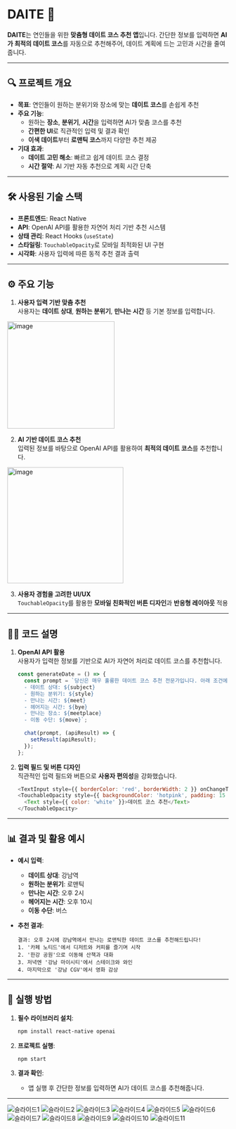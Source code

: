 # DAITE 💖  
**DAITE**는 연인들을 위한 **맞춤형 데이트 코스 추천 앱**입니다. 간단한 정보를 입력하면 **AI가 최적의 데이트 코스**를 자동으로 추천해주어, 데이트 계획에 드는 고민과 시간을 줄여줍니다.

---

## 🔍 프로젝트 개요

- **목표**: 연인들이 원하는 분위기와 장소에 맞는 **데이트 코스**를 손쉽게 추천
- **주요 기능**:
  - 원하는 **장소**, **분위기**, **시간**을 입력하면 AI가 맞춤 코스를 추천
  - **간편한 UI**로 직관적인 입력 및 결과 확인
  - **이색 데이트**부터 **로맨틱 코스**까지 다양한 추천 제공
- **기대 효과**:
  - **데이트 고민 해소**: 빠르고 쉽게 데이트 코스 결정
  - **시간 절약**: AI 기반 자동 추천으로 계획 시간 단축

---

## 🛠️ 사용된 기술 스택

- **프론트엔드**: React Native
- **API**: OpenAI API를 활용한 자연어 처리 기반 추천 시스템
- **상태 관리**: React Hooks (`useState`)
- **스타일링**: `TouchableOpacity`로 모바일 최적화된 UI 구현
- **시각화**: 사용자 입력에 따른 동적 추천 결과 출력

---

## ⚙️ 주요 기능

1. **사용자 입력 기반 맞춤 추천**  
   사용자는 **데이트 상대**, **원하는 분위기**, **만나는 시간** 등 기본 정보를 입력합니다.

<img width="244" alt="image" src="https://github.com/user-attachments/assets/966c7090-a726-4078-8026-237c6e041579" />

2. **AI 기반 데이트 코스 추천**  
   입력된 정보를 바탕으로 OpenAI API를 활용하여 **최적의 데이트 코스**를 추천합니다.

<img width="264" alt="image" src="https://github.com/user-attachments/assets/7d908abb-a289-433b-8789-47f94ddda022" />

3. **사용자 경험을 고려한 UI/UX**  
   `TouchableOpacity`를 활용한 **모바일 친화적인 버튼 디자인**과 **반응형 레이아웃** 적용

---

## 🧑‍💻 코드 설명

1. **OpenAI API 활용**  
   사용자가 입력한 정보를 기반으로 AI가 자연어 처리로 데이트 코스를 추천합니다.

   ```javascript
   const generateDate = () => {
     const prompt = `당신은 매우 훌륭한 데이트 코스 추천 전문가입니다. 아래 조건에 따라 최적의 데이트 코스를 추천해주세요.
     - 데이트 상대: ${subject}
     - 원하는 분위기: ${style}
     - 만나는 시간: ${meet}
     - 헤어지는 시간: ${bye}
     - 만나는 장소: ${meetplace}
     - 이동 수단: ${move}`;
     
     chat(prompt, (apiResult) => {
       setResult(apiResult);
     });
   };
   ```

2. **입력 필드 및 버튼 디자인**  
   직관적인 입력 필드와 버튼으로 **사용자 편의성**을 강화했습니다.

   ```javascript
   <TextInput style={{ borderColor: 'red', borderWidth: 2 }} onChangeText={text => setSubject(text)} value={subject} placeholder="데이트 상대" />
   <TouchableOpacity style={{ backgroundColor: 'hotpink', padding: 15 }} onPress={generateDate}>
     <Text style={{ color: 'white' }}>데이트 코스 추천</Text>
   </TouchableOpacity>
   ```

---

## 📊 결과 및 활용 예시

- **예시 입력**:
  - **데이트 상대**: 강남역
  - **원하는 분위기**: 로맨틱
  - **만나는 시간**: 오후 2시
  - **헤어지는 시간**: 오후 10시
  - **이동 수단**: 버스

- **추천 결과**:
  ```
  결과: 오후 2시에 강남역에서 만나는 로맨틱한 데이트 코스를 추천해드립니다!
  1. '카페 노티드'에서 디저트와 커피를 즐기며 시작
  2. '한강 공원'으로 이동해 산책과 대화
  3. 저녁엔 '강남 마이시티'에서 스테이크와 와인
  4. 마지막으로 '강남 CGV'에서 영화 감상
  ```

---

## 🚀 실행 방법

1. **필수 라이브러리 설치**:
   ```bash
   npm install react-native openai
   ```

2. **프로젝트 실행**:
   ```bash
   npm start
   ```

3. **결과 확인**:
   - 앱 실행 후 간단한 정보를 입력하면 AI가 데이트 코스를 추천해줍니다.


---
![슬라이드1](https://github.com/user-attachments/assets/2edceb9f-ed79-49ce-8382-8aa1e7cc5c98)
![슬라이드2](https://github.com/user-attachments/assets/4b78cd2c-59a4-4857-b4a1-e24626a469d4)
![슬라이드3](https://github.com/user-attachments/assets/a15304a0-a748-4828-9d75-817436433d82)
![슬라이드4](https://github.com/user-attachments/assets/3b0b92df-5cd3-48f3-b152-6fe7de6d51c1)
![슬라이드5](https://github.com/user-attachments/assets/e437f3d6-7d33-44bf-99a7-f1c0ef8219bb)
![슬라이드6](https://github.com/user-attachments/assets/769b120a-306c-4ba3-be76-ba1f63e2f20c)
![슬라이드7](https://github.com/user-attachments/assets/d947c703-5538-4e4d-960d-6cfe896ba96d)
![슬라이드8](https://github.com/user-attachments/assets/de27b4e5-5d06-4acb-bbc2-8308ba7f1201)
![슬라이드9](https://github.com/user-attachments/assets/a9feb7e4-5502-44b4-9189-6071522e585a)
![슬라이드10](https://github.com/user-attachments/assets/27d5e815-499f-4fdc-abf1-d9f95146f02d)
![슬라이드11](https://github.com/user-attachments/assets/953597b9-f4b9-4736-8599-903dbb86432f)
